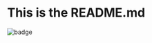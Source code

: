 # This is the README.md
![badge](https://img.shields.io/endpoint?url=https://gist.githubusercontent.com/bottlehall/d81400f704f3ba54c9564e038b66c271/raw/badge.json)
